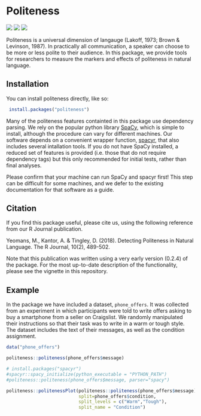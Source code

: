 
<!-- README.md is generated from README.Rmd. Please edit that file -->

# Politeness

[![](https://www.r-pkg.org/badges/version/politeness?color=blue)](https://cran.r-project.org/package=politeness)
[![](http://cranlogs.r-pkg.org/badges/grand-total/politeness?color=green)](https://cran.r-project.org/package=politeness)
[![](http://cranlogs.r-pkg.org/badges/last-month/politeness?color=green)](https://cran.r-project.org/package=politeness)

Politeness is a universal dimension of langauge (Lakoff, 1973; Brown &
Levinson, 1987). In practically all communication, a speaker can choose
to be more or less polite to their audience. In this package, we provide
tools for researchers to measure the markers and effects of politeness
in natural language.

## Installation

You can install politeness directly, like so:

``` r
 install.packages("politeness")
```

Many of the politeness features containted in this package use
dependency parsing. We rely on the popular python library
[SpaCy](https://spacy.io/), which is simple to install, although the
procedure can vary for different machines. Our software depends on a
convenient wrapper function, [spacyr](https://spacyr.quanteda.io/), that
also includes several intallation tools. If you do not have SpaCy
installed, a reduced set of features is provided (i.e. those that do not
require dependency tags) but this only recommended for initial tests,
rather than final analyses.

Please confirm that your machine can run SpaCy and spacyr first! This
step can be difficult for some machines, and we defer to the existing
documentation for that software as a guide.

<!---
If you want to try out this package without having to configure SpaCy on
your own machine, I have written a tutorial that will let you analyse
the data on
[Colab](https://colab.research.google.com/drive/1EmVhqlPLUIlFjYw73nzydtfT1PQ8QU2_?usp=sharing).
This will install everything you need automatically (though it does take
~ 20 minutes for everything to run). However, for people unfamiliar with
python, it can be much easier to use colab to start, than to configure
their own computer.
-->

## Citation

If you find this package useful, please cite us, using the following
reference from our R Journal publication.

Yeomans, M., Kantor, A. & Tingley, D. (2018). Detecting Politeness in
Natural Language. The R Journal, 10(2), 489-502.

Note that this publication was written using a very early version
(0.2.4) of the package. For the most up-to-date description of the
functionality, please see the vignette in this repository.

## Example

In the package we have included a dataset, `phone_offers`. It was
collected from an experiment in which participants were told to write
offers asking to buy a smartphone from a seller on Craigslist. We
randomly manipulated their instructions so that their task was to write
in a warm or tough style. The dataset includes the text of their
messages, as well as the condition assignment.

``` r
data("phone_offers")

politeness::politeness(phone_offers$message)

# install.packages("spacyr")
#spacyr::spacy_initialize(python_executable = "PYTHON_PATH")
#politeness::politeness(phone_offers$message, parser="spacy")

politeness::politenessPlot(politeness::politeness(phone_offers$message),
                           split=phone_offers$condition,
                           split_levels = c("Warm","Tough"),
                           split_name = "Condition")
```
